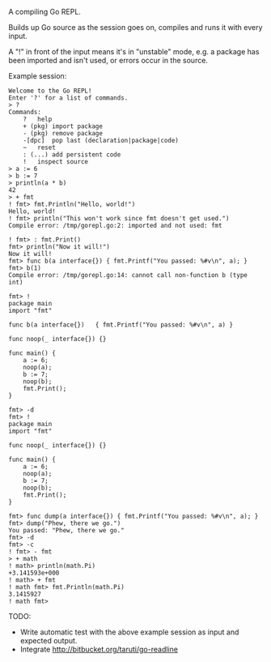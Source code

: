 A compiling Go REPL.

Builds up Go source as the session goes on, compiles and runs it with every input.

A "!" in front of the input means it's in "unstable" mode, e.g. a package has been imported and isn't used, or errors occur in the source.

Example session:

    Welcome to the Go REPL!
    Enter '?' for a list of commands.
    > ?
    Commands:
        ?	help
        + (pkg)	import package
        - (pkg)	remove package
        -[dpc]	pop last (declaration|package|code)
        ~	reset
        : (...)	add persistent code
        !	inspect source
    > a := 6
    > b := 7
    > println(a * b)
    42
    > + fmt
    ! fmt> fmt.Println("Hello, world!")
    Hello, world!
    ! fmt> println("This won't work since fmt doesn't get used.")
    Compile error: /tmp/gorepl.go:2: imported and not used: fmt

    ! fmt> : fmt.Print()
    fmt> println("Now it will!")
    Now it will!
    fmt> func b(a interface{}) { fmt.Printf("You passed: %#v\n", a); }
    fmt> b(1)
    Compile error: /tmp/gorepl.go:14: cannot call non-function b (type int)

    fmt> !
    package main
    import "fmt"

    func b(a interface{})	{ fmt.Printf("You passed: %#v\n", a) }

    func noop(_ interface{}) {}

    func main() {
        a := 6;
        noop(a);
        b := 7;
        noop(b);
        fmt.Print();
    }

    fmt> -d
    fmt> !
    package main
    import "fmt"

    func noop(_ interface{}) {}

    func main() {
        a := 6;
        noop(a);
        b := 7;
        noop(b);
        fmt.Print();
    }

    fmt> func dump(a interface{}) { fmt.Printf("You passed: %#v\n", a); }
    fmt> dump("Phew, there we go.")
    You passed: "Phew, there we go."
    fmt> -d
    fmt> -c
    ! fmt> - fmt
    > + math
    ! math> println(math.Pi)
    +3.141593e+000
    ! math> + fmt
    ! math fmt> fmt.Println(math.Pi)
    3.1415927
    ! math fmt> 

TODO:
* Write automatic test with the above example session as input and expected output.
* Integrate http://bitbucket.org/taruti/go-readline
